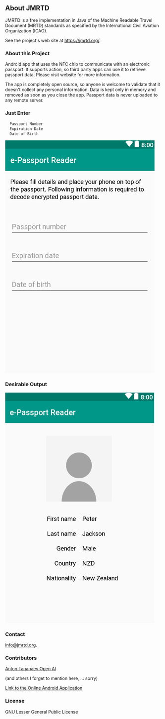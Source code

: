 ## About JMRTD

   JMRTD is a free implementation in Java of the Machine
   Readable Travel Document (MRTD) standards as specified
   by the International Civil Aviation Organization (ICAO).

   See the project's web site at https://jmrtd.org/.

### About this Project
   Android app that uses the NFC chip to communicate with an electronic passport. It supports action, so third party apps can use it to retrieve passport data. Please visit website for more information.
   
   The app is completely open source, so anyone is welcome to validate that it doesn't collect any personal information. Data is kept only in memory and removed as soon as you close the app. Passport data is never uploaded to any remote server.

### Just Enter 
      Passport Number
      Expiration Date
      Date of Birth
![alt text](image-1.png) 

### Desirable Output 
![alt text](e-passs.png)

### Contact

   info@jmrtd.org.

### Contributors

[Anton Tananaev Open AI](https://github.com/tananaev)

   (and others I forget to mention here, ... sorry)

[Link to the Online Android Application](https://play.google.com/store/apps/details?id=com.tananaev.passportreader)

### License

   GNU Lesser General Public License

